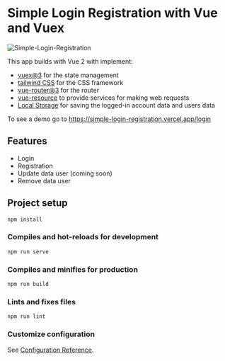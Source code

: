 # Simple Login Registration with Vue and Vuex
![Simple-Login-Registration](https://github.com/irvanalfaridzi/simple-login-registration/assets/44092368/54151027-2734-40e7-9345-93a4e4a5def2)

This app builds with Vue 2 with implement:
- [vuex@3](https://vuex.vuejs.org/) for the state management
- [tailwind CSS](https://tailwindcss.com/) for the CSS framework
- [vue-router@3](https://router.vuejs.org/) for the router
- [vue-resource](https://github.com/pagekit/vue-resource) to provide services for making web requests
- [Local Storage](https://v2.vuejs.org/v2/cookbook/client-side-storage.html) for saving the logged-in account data and users data

To see a demo go to https://simple-login-registration.vercel.app/login

## Features
- Login
- Registration
- Update data user (coming soon)
- Remove data user 

## Project setup
```
npm install
```

### Compiles and hot-reloads for development
```
npm run serve
```

### Compiles and minifies for production
```
npm run build
```

### Lints and fixes files
```
npm run lint
```

### Customize configuration
See [Configuration Reference](https://cli.vuejs.org/config/).
